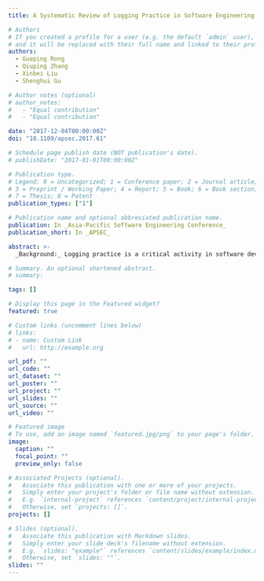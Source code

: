 ```yaml
---
title: A Systematic Review of Logging Practice in Software Engineering

# Authors
# If you created a profile for a user (e.g. the default `admin` user), write the username (folder name) here
# and it will be replaced with their full name and linked to their profile.
authors:
  - Guoping Rong
  - Qiuping Zhang
  - Xinbei Liu
  - Shenghui Gu

# Author notes (optional)
# author_notes:
#   - "Equal contribution"
#   - "Equal contribution"

date: "2017-12-04T00:00:00Z"
doi: "10.1109/apsec.2017.61"

# Schedule page publish date (NOT publication's date).
# publishDate: "2017-01-01T00:00:00Z"

# Publication type.
# Legend: 0 = Uncategorized; 1 = Conference paper; 2 = Journal article;
# 3 = Preprint / Working Paper; 4 = Report; 5 = Book; 6 = Book section;
# 7 = Thesis; 8 = Patent
publication_types: ["1"]

# Publication name and optional abbreviated publication name.
publication: In _Asia-Pacific Software Engineering Conference_
publication_short: In _APSEC_

abstract: >-
  _Background:_ Logging practice is a critical activity in software development, which aims to offer significant information to understand the runtime behavior of software systems and support better software maintenance. There have been many relevant studies dedicated to logging practice in software engineering recently, yet it lacks a systematic understanding to the adoption state of logging practice in industry and research progress in academia. _Objective:_ This study aims to synthesize relevant studies on the logging practice and portray a big picture of logging practice in software engineering so as to understand current adoption status and identify research opportunities. _Method:_ We carried out a systematic review on the relevant studies on logging practice in software engineering. _Results:_ Our study identified 41 primary studies relevant to logging practice. Typical findings are: (1) Logging practice attracts broad interests among researchers in many concrete research areas. (2) Logging practice occurred in many development types, among which the development of fault tolerance systems is the most adopted type. (3) Many challenges exist in current logging practice in software engineering, e.g., tradeoff between logging overhead and analysis cost, where and what to log, balance between enough logging and system performance, etc. _Conclusion:_ Results show that logging practice plays a vital role in various applications for diverse purposes. However, there are many challenges and problems to be solved. Therefore, various novel techniques are necessary to guide developers conducting logging practice and improve the performance and efficiency of logging practice.

# Summary. An optional shortened abstract.
# summary:

tags: []

# Display this page in the Featured widget?
featured: true

# Custom links (uncomment lines below)
# links:
# - name: Custom Link
#   url: http://example.org

url_pdf: ""
url_code: ""
url_dataset: ""
url_poster: ""
url_project: ""
url_slides: ""
url_source: ""
url_video: ""

# Featured image
# To use, add an image named `featured.jpg/png` to your page's folder.
image:
  caption: ""
  focal_point: ""
  preview_only: false

# Associated Projects (optional).
#   Associate this publication with one or more of your projects.
#   Simply enter your project's folder or file name without extension.
#   E.g. `internal-project` references `content/project/internal-project/index.md`.
#   Otherwise, set `projects: []`.
projects: []

# Slides (optional).
#   Associate this publication with Markdown slides.
#   Simply enter your slide deck's filename without extension.
#   E.g. `slides: "example"` references `content/slides/example/index.md`.
#   Otherwise, set `slides: ""`.
slides: ""
---
```


